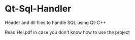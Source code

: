 # Qt-Sql-Handler
Header and dll files to handle SQL using Qt-C++

Read Hel.pdf in case you don't know how to use the project
